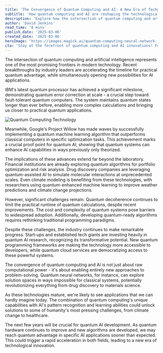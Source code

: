 ```yaml
---
title: 'The Convergence of Quantum Computing and AI: A New Era of Technological Innovation'
subtitle: 'How quantum computing and AI are reshaping the technological landscape'
description: 'Explore how the intersection of quantum computing and artificial intelligence is reshaping modern technology. Learn about breakthroughs from IBM and Google in achieving quantum advantage, and discover how these technologies are transforming industries such as finance, drug discovery, and climate modeling.'
author: 'David Jenkins'
read_time: '8 mins'
publish_date: '2025-03-06'
created_date: '2025-03-06'
heroImage: 'https://images.magick.ai/quantum-computing-neural-network.jpg'
cta: 'Stay at the forefront of quantum computing and AI innovations! Follow us on LinkedIn for regular updates on breakthrough technologies shaping our future.'
---
```


The intersection of quantum computing and artificial intelligence represents one of the most promising frontiers in modern technology. Recent breakthroughs by industry leaders are accelerating the timeline for practical quantum advantage, while simultaneously opening new possibilities for AI applications.

IBM's latest quantum processor has achieved a significant milestone, demonstrating quantum error correction at scale - a crucial step toward fault-tolerant quantum computers. The system maintains quantum states longer than ever before, enabling more complex calculations and bringing us closer to practical quantum applications.

![Quantum Computing Technology](https://i.magick.ai/PIXE/1738406181100_magick_img.webp)

Meanwhile, Google's Project Willow has made waves by successfully implementing a quantum machine learning algorithm that outperforms classical computers in specific optimization tasks. This achievement marks a crucial proof point for quantum AI, showing that quantum systems can enhance AI capabilities in ways previously only theorized.

The implications of these advances extend far beyond the laboratory. Financial institutions are already exploring quantum algorithms for portfolio optimization and risk analysis. Drug discovery companies are leveraging quantum-assisted AI to simulate molecular interactions at unprecedented scales. Even climate modeling is benefiting from these technologies, with researchers using quantum-enhanced machine learning to improve weather predictions and climate change projections.

However, significant challenges remain. Quantum decoherence continues to limit the practical runtime of quantum calculations, despite recent improvements. The cost and complexity of quantum systems pose barriers to widespread adoption. Additionally, developing quantum-ready algorithms requires rethinking traditional programming paradigms.

Despite these challenges, the industry continues to make remarkable progress. Start-ups and established tech giants are investing heavily in quantum AI research, recognizing its transformative potential. New quantum programming frameworks are making the technology more accessible to developers, while quantum cloud services are democratizing access to these powerful systems.

The convergence of quantum computing and AI is not just about raw computational power - it's about enabling entirely new approaches to problem-solving. Quantum neural networks, for instance, can explore solution spaces in ways impossible for classical systems, potentially revolutionizing everything from drug discovery to materials science.

As these technologies mature, we're likely to see applications that we can hardly imagine today. The combination of quantum computing's unique capabilities with AI's pattern recognition and learning abilities could unlock solutions to some of humanity's most pressing challenges, from climate change to healthcare.

The next few years will be crucial for quantum AI development. As quantum hardware continues to improve and new algorithms are developed, we may reach quantum advantage in specific AI applications sooner than expected. This could trigger a rapid acceleration in both fields, leading to a new era of technological innovation.
